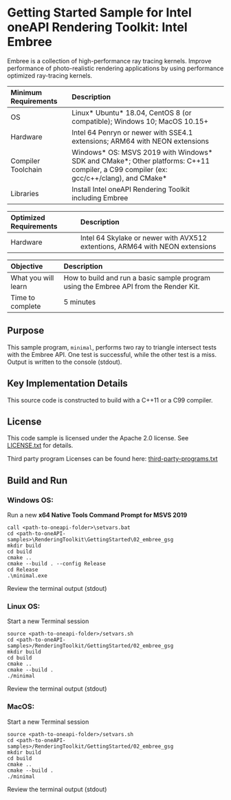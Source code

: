 # Getting Started Sample for Intel oneAPI Rendering Toolkit: Intel Embree

Embree is a collection of high-performance ray tracing kernels. Improve performance of photo-realistic rendering applications by using performance optimized ray-tracing kernels.

| Minimum Requirements              | Description
|:---                               |:---
| OS                                | Linux* Ubuntu* 18.04, CentOS 8 (or compatible); Windows 10; MacOS 10.15+
| Hardware                          | Intel 64 Penryn or newer with SSE4.1 extensions; ARM64 with NEON extensions
| Compiler Toolchain                | Windows* OS: MSVS 2019 with Windows* SDK and CMake*; Other platforms: C++11 compiler, a C99 compiler (ex: gcc/c++/clang), and CMake*
| Libraries                         | Install Intel oneAPI Rendering Toolkit including Embree

| Optimized Requirements            | Description
| :---                              | :---
| Hardware                          | Intel 64 Skylake or newer with AVX512 extentions, ARM64 with NEON extensions

| Objective                         | Description
|:---                               |:---
| What you will learn               | How to build and run a basic sample program using the Embree API from the Render Kit.
| Time to complete                  | 5 minutes

## Purpose

This sample program, `minimal`, performs two ray to triangle intersect tests with the Embree API. One test is successful, while the other test is a miss. Output is written to the console (stdout).

## Key Implementation Details

This source code is constructed to build with a C++11 or a C99 compiler.

## License

This code sample is licensed under the Apache 2.0 license. See
[LICENSE.txt](LICENSE.txt) for details.

Third party program Licenses can be found here: [third-party-programs.txt](https://github.com/oneapi-src/oneAPI-samples/blob/master/third-party-programs.txt)

## Build and Run

### Windows OS:

Run a new **x64 Native Tools Command Prompt for MSVS 2019**

```
call <path-to-oneapi-folder>\setvars.bat
cd <path-to-oneAPI-samples>\RenderingToolkit\GettingStarted\02_embree_gsg
mkdir build
cd build
cmake ..
cmake --build . --config Release
cd Release
.\minimal.exe
```

Review the terminal output (stdout)


### Linux OS:

Start a new Terminal session
```
source <path-to-oneapi-folder>/setvars.sh
cd <path-to-oneAPI-samples>/RenderingToolkit/GettingStarted/02_embree_gsg
mkdir build
cd build
cmake ..
cmake --build .
./minimal
```

Review the terminal output (stdout)


### MacOS:

Start a new Terminal session

```
source <path-to-oneapi-folder>/setvars.sh
cd <path-to-oneAPI-samples>/RenderingToolkit/GettingStarted/02_embree_gsg
mkdir build
cd build
cmake ..
cmake --build .
./minimal
```

Review the terminal output (stdout)
